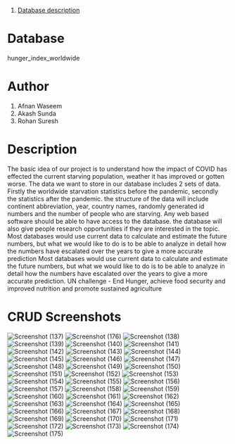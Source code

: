 1. [Database description](#description)

# Database
<!-- hunger_index_worldwide -->
hunger_index_worldwide
# Author
1. Afnan Waseem
2. Akash Sunda
3. Rohan Suresh
# Description
The basic idea of our project is to understand how the impact of COVID has effected the current starving population, weather it has improved or gotten worse.
The data we want to store in our database includes 2 sets of data. Firstly the worldwide starvation statistics before the pandemic,  secondly the statistics after the pandemic. the structure of the data will include continent abbreviation, year, country names, randomly generated id numbers and the number of people who are starving. 
Any web based software should be able to have access to the database. the database will also give people research opportunities if they are interested in the topic. 
Most databases would use current data to calculate and estimate the future numbers, but what we would like to do is to be able to analyze in detail how the numbers have escalated over the years to give a more accurate prediction
Most databases would use current data to calculate and estimate the future numbers, but what we would like to do is to be able to analyze in detail how the numbers have escalated over the years to give a more accurate prediction.
UN challenge - End Hunger, achieve food security and improved nutrition and promote sustained agriculture


# CRUD Screenshots
![Screenshot (137)](https://user-images.githubusercontent.com/71522051/139568130-828a3b59-1e38-4550-984a-6117a3d29b09.png)
![Screenshot (176)](https://user-images.githubusercontent.com/71522051/139568142-2b6452b1-db5f-4288-905c-c9339ed2ee88.png)
![Screenshot (138)](https://user-images.githubusercontent.com/71522051/139568143-37f6a929-6599-40ae-b075-b9352658c387.png)
![Screenshot (139)](https://user-images.githubusercontent.com/71522051/139568144-cc4f3ef7-3222-4616-8d26-6e33789d6e90.png)
![Screenshot (140)](https://user-images.githubusercontent.com/71522051/139568145-ced1162a-86af-444b-b61d-3175465b2fdd.png)
![Screenshot (141)](https://user-images.githubusercontent.com/71522051/139568146-7a5ecab6-63c9-4ad6-b0e3-d24e19ef808c.png)
![Screenshot (142)](https://user-images.githubusercontent.com/71522051/139568147-71c36efc-0727-4891-a9db-6b88994b3301.png)
![Screenshot (143)](https://user-images.githubusercontent.com/71522051/139568148-bfe7c1bc-24b3-49a4-8569-9b1ff61c47f7.png)
![Screenshot (144)](https://user-images.githubusercontent.com/71522051/139568149-02be9f78-a3d1-4d1a-acb5-47b95d3ed547.png)
![Screenshot (145)](https://user-images.githubusercontent.com/71522051/139568151-9f11a38f-f54d-42d3-9241-773186835c19.png)
![Screenshot (146)](https://user-images.githubusercontent.com/71522051/139568152-3486ad3b-dde3-4f2c-8fbb-39a930a7bf48.png)
![Screenshot (147)](https://user-images.githubusercontent.com/71522051/139568153-72de5515-770a-44d3-a4c9-36f134ecfa7d.png)
![Screenshot (148)](https://user-images.githubusercontent.com/71522051/139568154-fcaf47be-b359-4c84-bbac-3efc1a15ffcb.png)
![Screenshot (149)](https://user-images.githubusercontent.com/71522051/139568156-c80a503e-f735-414e-9a3d-2720f8bb0a02.png)
![Screenshot (150)](https://user-images.githubusercontent.com/71522051/139568157-b8e53d76-0693-49f3-b3f7-2971414ee70a.png)
![Screenshot (151)](https://user-images.githubusercontent.com/71522051/139568158-d70f012c-a7ce-41de-ac35-6be6ef98d371.png)
![Screenshot (152)](https://user-images.githubusercontent.com/71522051/139568159-51c04494-f18d-44e0-8761-857a7f8c23f7.png)
![Screenshot (153)](https://user-images.githubusercontent.com/71522051/139568160-99713702-c4b2-462e-b44f-d86a8cd10ab8.png)
![Screenshot (154)](https://user-images.githubusercontent.com/71522051/139568161-82e617f6-9df9-4d86-8121-1667dd3a8406.png)
![Screenshot (155)](https://user-images.githubusercontent.com/71522051/139568163-59f262d7-dd33-45b9-b388-13dc111da492.png)
![Screenshot (156)](https://user-images.githubusercontent.com/71522051/139568164-4a74c783-26a5-426e-9d31-a198b4dc0f25.png)
![Screenshot (157)](https://user-images.githubusercontent.com/71522051/139568165-0af1e32c-cd89-42d8-95d4-16716f542dac.png)
![Screenshot (158)](https://user-images.githubusercontent.com/71522051/139568166-248f52e7-76cc-4bd9-b0e6-a5c8c9da5e09.png)
![Screenshot (159)](https://user-images.githubusercontent.com/71522051/139568167-94674ac1-ca40-4c51-9771-3cc9063a4f05.png)
![Screenshot (160)](https://user-images.githubusercontent.com/71522051/139568168-b7970ba3-91ea-4504-9b47-d1671253e135.png)
![Screenshot (161)](https://user-images.githubusercontent.com/71522051/139568169-153231ab-399f-4eae-938f-d9104dd3a62d.png)
![Screenshot (162)](https://user-images.githubusercontent.com/71522051/139568170-ff3bd001-ca6a-45b1-9c4e-d2c2dd3a4dc0.png)
![Screenshot (163)](https://user-images.githubusercontent.com/71522051/139568171-0652b9f4-a551-43ad-9c4e-d738077f7e1d.png)
![Screenshot (164)](https://user-images.githubusercontent.com/71522051/139568172-2be5878f-0b2a-4dda-b109-b46f742a6f23.png)
![Screenshot (165)](https://user-images.githubusercontent.com/71522051/139568173-bd13854c-476c-453d-b075-4d6fb61ef9f3.png)
![Screenshot (166)](https://user-images.githubusercontent.com/71522051/139568174-5c1d20ed-5466-40e2-8099-64fa33ff98ba.png)
![Screenshot (167)](https://user-images.githubusercontent.com/71522051/139568176-3c4365c8-b1b7-4d2c-a63a-a4e6ef0ef2bf.png)
![Screenshot (168)](https://user-images.githubusercontent.com/71522051/139568177-527a5d32-7b82-4c68-be03-f1ade805638f.png)
![Screenshot (169)](https://user-images.githubusercontent.com/71522051/139568178-1bb69517-a1a3-4151-9fe1-07521f746d5e.png)
![Screenshot (170)](https://user-images.githubusercontent.com/71522051/139568179-51f7d904-638b-4917-a128-da0ab8360213.png)
![Screenshot (171)](https://user-images.githubusercontent.com/71522051/139568180-22a0176d-6bd2-4452-b073-cb5caf0d5eee.png)
![Screenshot (172)](https://user-images.githubusercontent.com/71522051/139568183-9a2f7453-78f8-4cb6-b9a7-801e3f9ab1d7.png)
![Screenshot (173)](https://user-images.githubusercontent.com/71522051/139568184-54f899ef-45b0-44c3-81e4-6571c24b1988.png)
![Screenshot (174)](https://user-images.githubusercontent.com/71522051/139568185-a8936287-cf75-4c7d-87af-1f377538c74f.png)
![Screenshot (175)](https://user-images.githubusercontent.com/71522051/139568187-fa285931-c4a1-4723-986e-9447a2d179e0.png)
